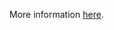 More information [here](https://docs.bridgecrew.io/docs/ensure-waf-prevents-message-lookup-in-log4j2).
